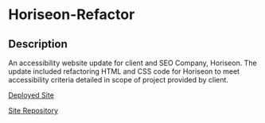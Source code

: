 # Horiseon-Refactor

## Description 
An accessibility website update for client and SEO Company, Horiseon. The update included refactoring HTML and CSS code for Horiseon to meet accessibility criteria detailed in scope of project provided by client.

[Deployed Site](https://delaluz12.github.io/Horiseon-Refactor/)

[Site Repository](https://delaluz12.github.io/Horiseon-Refactor/)